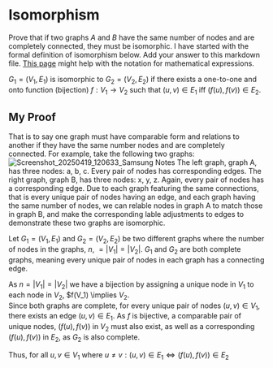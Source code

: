 # Isomorphism

Prove that if two graphs $A$ and $B$ have the same number of nodes and are
completely connected, they must be isomorphic. I have started with the formal
definition of isomorphism below. Add your answer to this markdown file. [This
page](https://docs.github.com/en/get-started/writing-on-github/working-with-advanced-formatting/writing-mathematical-expressions)
might help with the notation for mathematical expressions.

$G_1=(V_1 , E_1)$ is isomorphic to $G_2 = (V_2, E_2)$ if there exists a
one-to-one and onto function (bijection) $f: V_1 \rightarrow V_2$ such that $(u,v)
\in E_1$ iff $(f(u),f(v)) \in E_2$.

## My Proof

That is to say one graph must have comparable form and relations to another if
they have the same number nodes and are completely connected. For example, take
the following two graphs:  
![Screenshot_20250419_120633_Samsung Notes](https://github.com/user-attachments/assets/dd2644b7-a909-4241-994c-665e9226d175)
The left graph, graph A, has three nodes: a, b, c. Every pair of nodes has
corresponding edges. The right graph, graph B, has three nodes: x, y, z. Again,
every pair of nodes has a corresponding edge. Due to each graph featuring the
same connections, that is every unique pair of nodes having an edge, and each
graph having the same number of nodes, we can relable nodes in graph A to match
those in graph B, and make the corresponding lable adjustments to edges to
demonstrate these two graphs are isomorphic.  

Let $G_1 = (V_1, E_1)$ and $G_2 = (V_2, E_2)$ be two different graphs where the
number of nodes in the graphs, $n$, $= |V_1| = |V_2|$. $G_1$ and $G_2$ are both
complete graphs, meaning every unique pair of nodes in each graph has a
connecting edge.  

As $n = |V_1| = |V_2|$ we have a bijection by assigning a
unique node in $V_1$ to each node in $V_2$, $f(V_1) \implies $V_2$.  
Since both graphs are complete, for every unique pair of nodes $(u, v) \in V_1$,
there exists an edge $(u, v) \in E_1$. As $f$ is bijective, a comparable pair of
unique nodes, $(f(u), f(v))$ in $V_2$ must also exist, as well as a corresponding
$(f(u), f(v))$ in $E_2$, as $G_2$ is also complete.  

Thus, for all $u, v \in V_1$ where $u \neq v: (u, v) \in E_1 \Longleftrightarrow
(f(u), f(v)) \in E_2$
